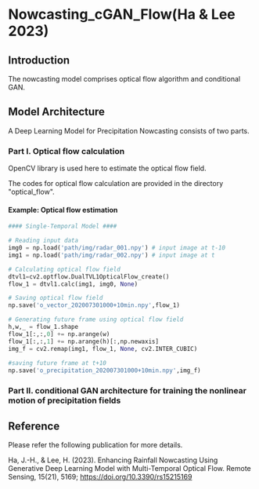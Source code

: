 # Nowcasting_cGAN_Flow(Ha & Lee 2023)

## Introduction
The nowcasting model comprises optical flow algorithm and conditional GAN.

## Model Architecture 
A Deep Learning Model for Precipitation Nowcasting consists of two parts.

### Part I. Optical flow calculation

OpenCV library is used here to estimate the optical flow field.

The codes for optical flow calculation are provided in the directory "optical_flow".

#### Example: Optical flow estimation
```python
#### Single-Temporal Model ####

# Reading input data
img0 = np.load('path/img/radar_001.npy') # input image at t-10
img1 = np.load('path/img/radar_002.npy') # input image at t

# Calculating optical flow field
dtvl1=cv2.optflow.DualTVL1OpticalFlow_create()
flow_1 = dtvl1.calc(img1, img0, None)

# Saving optical flow field
np.save('o_vector_202007301000+10min.npy',flow_1)

# Generating future frame using optical flow field
h,w,_ = flow_1.shape
flow_1[:,:,0] += np.arange(w)
flow_1[:,:,1] += np.arange(h)[:,np.newaxis]
img_f = cv2.remap(img1, flow_1, None, cv2.INTER_CUBIC)
        
#saving future frame at t+10
np.save('o_precipitation_202007301000+10min.npy',img_f)
```

### Part II. conditional GAN architecture for training the nonlinear motion of precipitation fields


## Reference
Please refer the following publication for more details.

Ha, J.-H., & Lee, H. (2023). Enhancing Rainfall Nowcasting Using Generative Deep Learning Model with Multi-Temporal Optical Flow. Remote Sensing, 15(21), 5169; https://doi.org/10.3390/rs15215169
